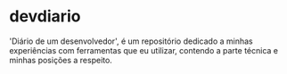 # devdiario
'Diário de um desenvolvedor', é um repositório dedicado a minhas experiências com ferramentas que eu utilizar, contendo a parte técnica e minhas posições a respeito.
